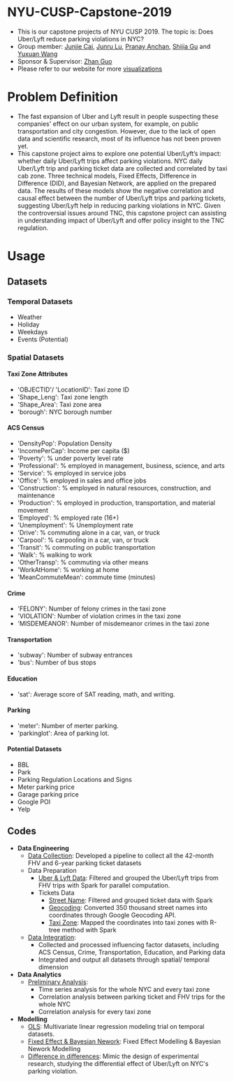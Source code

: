 # NYU-CUSP-Capstone-2019
- This is our capstone projects of NYU CUSP 2019. The topic is: Does Uber/Lyft reduce parking violations in NYC?
- Group member: [Junjie Cai](https://github.com/JunjieTsai), [Junru Lu](https://github.com/LuJunru), [Pranay Anchan](https://github.com/pranay-anchan), [Shijia Gu](https://github.com/sg5718) and [Yuxuan Wang](jasonwang1031@gmail.com)
- Sponsor & Supervisor: [Zhan Guo](https://wagner.nyu.edu/community/faculty/zhan-guo)
- Please refer to our website for more [visualizations](http://uberlyftparkingviolation.github.io/)

# Problem Definition
- The fast expansion of Uber and Lyft result in people suspecting these companies' effect on our urban system, for example, on public transportation and city congestion. However, due to the lack of open data and scientific research, most of its influence has not been proven yet.
- This capstone project aims to explore one potential Uber/Lyft’s impact: whether daily Uber/Lyft trips affect parking violations. NYC daily Uber/Lyft trip and parking ticket data are collected and correlated by taxi cab zone. Three technical models, Fixed Effects, Difference in Difference (DID), and Bayesian Network, are applied on the prepared data. The results of these models show the negative correlation and causal effect between the number of Uber/Lyft trips and parking tickets, suggesting Uber/Lyft help in reducing parking violations in NYC. Given the controversial issues around TNC, this capstone project can assisting in understanding impact of Uber/Lyft and offer policy insight to the TNC regulation.

# Usage
## Datasets
### Temporal Datasets
- Weather
- Holiday
- Weekdays
- Events (Potential)

### Spatial Datasets
#### Taxi Zone Attributes
- 'OBJECTID'/ 'LocationID': Taxi zone ID
- 'Shape_Leng': Taxi zone length
- 'Shape_Area': Taxi zone area
- 'borough': NYC borough number

#### ACS Census
- 'DensityPop': Population Density
- 'IncomePerCap': Income per capita ($)
- 'Poverty': % under poverty level rate
- 'Professional': % employed in management, business, science, and arts
- 'Service': % employed in service jobs
- 'Office': % employed in sales and office jobs
- 'Construction': % employed in natural resources, construction, and maintenance
- 'Production': % employed in production, transportation, and material movement
- 'Employed': % employed rate (16+)
- 'Unemployment': % Unemployment rate
- 'Drive': % commuting alone in a car, van, or truck
- 'Carpool': % carpooling in a car, van, or truck
- 'Transit': % commuting on public transportation
- 'Walk': % walking to work
- 'OtherTransp': % commuting via other means
- 'WorkAtHome': % working at home
- 'MeanCommuteMean': commute time (minutes)

#### Crime
- 'FELONY': Number of felony crimes in the taxi zone
- 'VIOLATION': Number of violation crimes in the taxi zone
- 'MISDEMEANOR': Number of misdemeanor crimes in the taxi zone

#### Transportation
- 'subway': Number of subway entrances
- 'bus': Number of bus stops

#### Education
- 'sat': Average score of SAT reading, math, and writing.

#### Parking
- 'meter': Number of merter parking.
- 'parkinglot': Area of parking lot.

#### Potential Datasets
- BBL
- Park
- Parking Regulation Locations and Signs
- Meter parking price
- Garage parking price
- Google POI
- Yelp

## Codes
- **Data Engineering**
  - [Data Collection](https://github.com/uberlyftparkingviolation/NYU-CUSP-Capstone-2019/blob/master/ETL1_Data_Collection.ipynb): Developed a pipeline to collect all the 42-month FHV and 6-year parking ticket datasets
  - Data Preparation
    - [Uber & Lyft Data](https://github.com/uberlyftparkingviolation/NYU-CUSP-Capstone-2019/blob/master/ETL2_FHV_UberLyft.ipynb): Filtered and grouped the Uber/Lyft trips from FHV trips with Spark for parallel computation.
    - Tickets Data
      - [Street Name](https://github.com/uberlyftparkingviolation/NYU-CUSP-Capstone-2019/blob/master/ETL3_Tickets1_StreetName.ipynb): Filtered and grouped ticket data with Spark
      - [Geocoding](https://github.com/uberlyftparkingviolation/NYU-CUSP-Capstone-2019/blob/master/ETL3_Tickets2_Geocoding.ipynb): Converted 350 thousand street names into coordinates through Google Geocoding API.
      - [Taxi Zone](https://github.com/uberlyftparkingviolation/NYU-CUSP-Capstone-2019/blob/master/ETL3_Tickets3_TaxiZone.ipynb): Mapped the coordinates into taxi zones with R-tree method with Spark
  - [Data Integration](https://github.com/uberlyftparkingviolation/NYU-CUSP-Capstone-2019/blob/master/ETL4_Data_Integrating.ipynb):
    - Collected and processed influencing factor datasets, including ACS Census, Crime, Transportation, Education, and Parking data
    - Integrated and output all datasets through spatial/ temporal dimension
- **Data Analytics**
  - [Preliminary Analysis](https://github.com/uberlyftparkingviolation/NYU-CUSP-Capstone-2019/blob/master/Preliminary%20Analysis.ipynb):
    - Time series analysis for the whole NYC and every taxi zone
    - Correlation analysis between parking ticket and FHV trips for the whole NYC
    - Correlation analysis for every taxi zone
- **Modelling**
  - [OLS](https://github.com/uberlyftparkingviolation/NYU-CUSP-Capstone-2019/blob/master/Modeling1_OLS.ipynb): Multivariate linear regression modeling trial on temporal datasets.
  - [Fixed Effect & Bayesian Nework](https://github.com/uberlyftparkingviolation/NYU-CUSP-Capstone-2019/blob/master/Modelling2_FEM_BN.ipynb): Fixed Effect Modelling & Bayesian Nework Modelling
  - [Difference in differences](https://github.com/uberlyftparkingviolation/NYU-CUSP-Capstone-2019/blob/master/Modelling3_DID.ipynb): Mimic the design of experimental research, studying the differential effect of Uber/Lyft on NYC's parking violation.
